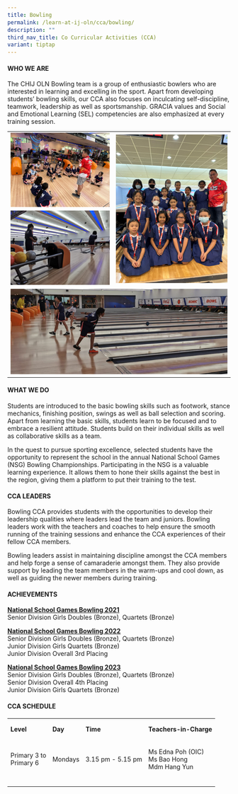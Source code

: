 ```yaml
---
title: Bowling
permalink: /learn-at-ij-oln/cca/bowling/
description: ""
third_nav_title: Co Curricular Activities (CCA)
variant: tiptap
---
```

<h4>WHO WE ARE</h4><p>The CHIJ OLN Bowling team is a group of enthusiastic bowlers who are interested in learning and excelling in the sport. Apart from developing students’ bowling skills, our CCA also focuses on inculcating self-discipline, teamwork, leadership as well as sportsmanship. GRACIA values and Social and Emotional Learning (SEL) competencies are also emphasized at every training session.</p><table><tbody><tr><td rowspan="1" colspan="1"><div class="isomer-image-wrapper"><img style="width: 100%" height="auto" width="100%" alt="" src="/images/CCAPics/Bowling1w.jpg"></div></td><td rowspan="2" colspan="1"><div class="isomer-image-wrapper"><img style="width: 100%" height="auto" width="100%" alt="" src="/images/CCAPics/Bowling3w.jpg"></div></td></tr><tr><td rowspan="1" colspan="1"><div class="isomer-image-wrapper"><img style="width: 100%" height="auto" width="100%" alt="" src="/images/CCAPics/Bowling2w.jpg"></div></td></tr><tr><td rowspan="1" colspan="2"><div class="isomer-image-wrapper"><img style="width: 100%" height="auto" width="100%" alt="" src="/images/CCAPics/Bowling4w.jpg"></div></td></tr></tbody></table><h4>WHAT WE DO</h4><p>Students are introduced to the basic bowling skills such as footwork, stance mechanics, finishing position, swings as well as ball selection and scoring. Apart from learning the basic skills, students learn to be focused and to embrace a resilient attitude. Students build on their individual skills as well as collaborative skills as a team.</p><p>In the quest to pursue sporting excellence, selected students have the opportunity to represent the school in the annual National School Games (NSG) Bowling Championships. Participating in the NSG is a valuable learning experience. It allows them to hone their skills against the best in the region, giving them a platform to put their training to the test.</p><h4>CCA LEADERS</h4><p>Bowling CCA provides students with the opportunities to develop their leadership qualities where leaders lead the team and juniors. Bowling leaders work with the teachers and coaches to help ensure the smooth running of the training sessions and enhance the CCA experiences of their fellow CCA members.</p><p>Bowling leaders assist in maintaining discipline amongst the CCA members and help forge a sense of camaraderie amongst them. They also provide support by leading the team members in the warm-ups and cool down, as well as guiding the newer members during training.</p><h4>ACHIEVEMENTS</h4><p><strong><u>National School Games Bowling 2021</u></strong><br>Senior Division Girls Doubles (Bronze), Quartets (Bronze)</p><p><strong><u>National School Games Bowling 2022</u></strong><br>Senior Division Girls Doubles (Bronze), Quartets (Bronze) <br>Junior Division Girls Quartets (Bronze)<br>Junior Division Overall 3rd Placing</p><p><strong><u>National School Games Bowling 2023</u></strong><br>Senior Division Girls Doubles (Bronze), Quartets (Bronze)<br>Senior Division Overall 4th Placing<br>Junior Division Girls Quartets (Bronze)</p><h4>CCA SCHEDULE</h4><table><tbody><tr><td rowspan="1" colspan="1"><p><strong>Level</strong></p></td><td rowspan="1" colspan="1"><p><strong>Day</strong></p></td><td rowspan="1" colspan="1"><p><strong>Time</strong></p></td><td rowspan="1" colspan="1"><p><strong>Teachers-in-Charge</strong></p></td></tr><tr><td rowspan="1" colspan="1"><p>Primary 3 to<br>Primary 6</p></td><td rowspan="1" colspan="1"><p>Mondays</p></td><td rowspan="1" colspan="1"><p>3.15 pm - 5.15 pm</p></td><td rowspan="1" colspan="1"><p>Ms Edna Poh (OIC)<br>Ms Bao Hong<br>Mdm Hang Yun</p></td></tr><tr><td rowspan="1" colspan="1"><p></p></td><td rowspan="1" colspan="1"><p></p></td><td rowspan="1" colspan="1"><p></p></td><td rowspan="1" colspan="1"><p></p></td></tr></tbody></table><p></p>